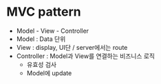 # MVC pattern

- Model - View - Controller
- Model : Data 단위
- View : display, UI단 / server에서는 route
- Controller : Model과 View를 연결하는 비즈니스 로직
  - 유효성 검사
  - Model에 update
